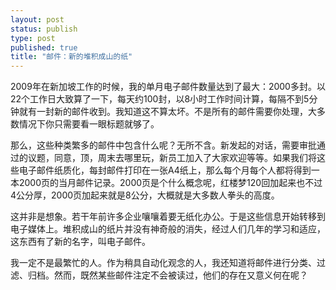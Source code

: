 ```yaml
--- 
layout: post
status: publish
type: post
published: true
title: "邮件：新的堆积成山的纸"
---
```


2009年在新加坡工作的时候，我的单月电子邮件数量达到了最大：2000多封。以22个工作日大致算了一下，每天约100封，以8小时工作时间计算，每隔不到5分钟就有一封新的邮件收到。我知道这不算太坏。不是所有的邮件需要你处理，大多数情况下你只需要看一眼标题就够了。

那么，这些种类繁多的邮件中包含什么呢？无所不含。新发起的对话，需要审批通过的议题，同意，顶，周末去哪里玩，新员工加入了大家欢迎等等。如果我们将这些电子邮件纸质化，每封邮件打印在一张A4纸上，那么每个月每个人都将得到一本2000页的当月邮件记录。2000页是个什么概念呢，红楼梦120回加起来也不过4公分厚，2000页加起来就是8公分，大概就是大多数人拳头的高度。

这并非是想象。若干年前许多企业嚷嚷着要无纸化办公。于是这些信息开始转移到电子媒体上。堆积成山的纸片并没有神奇般的消失，经过人们几年的学习和适应，这东西有了新的名字，叫电子邮件。

我一定不是最繁忙的人。作为稍具自动化观念的人，我还知道将邮件进行分类、过滤、归档。然而，既然某些邮件注定不会被读过，他们的存在又意义何在呢？
